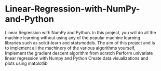 # Linear-Regression-with-NumPy-and-Python
 Linear Regression with NumPy and Python. In this project, you will do all the machine learning without using any of the popular machine learning libraries such as scikit-learn and statsmodels. The aim of this project and is to implement all the machinery of the various algorithms yourself, 
Implement the gradient descent algorithm from scratch
Perform univariate linear regression with Numpy and Python
Create data visualizations and plots using matplotlib
